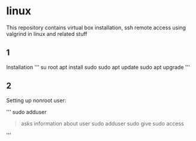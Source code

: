 # linux
This repository contains virtual box installation, ssh remote access using valgrind in linux and related stuff

## 1
Installation
'''
su root
apt install sudo
sudo apt update
sudo apt upgrade
'''
## 2
Setting up nonroot user:

'''
sudo adduser <login>
  > asks information about user
sudo adduser <login> sudo
  >give sudo access
  
'''
